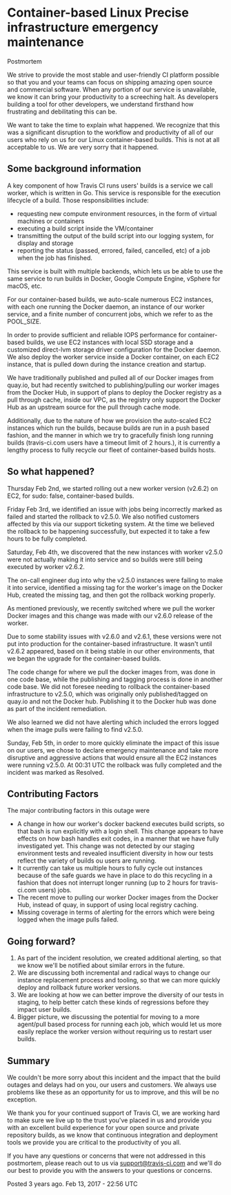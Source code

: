 # Container-based Linux Precise infrastructure emergency maintenance
Postmortem

We strive to provide the most stable and user-friendly CI platform possible so that you and your teams can focus on shipping amazing open source and commercial software. When any portion of our service is unavailable, we know it can bring your productivity to a screeching halt. As developers building a tool for other developers, we understand firsthand how frustrating and debilitating this can be.

We want to take the time to explain what happened. We recognize that this was a significant disruption to the workflow and productivity of all of our users who rely on us for our Linux container-based builds. This is not at all acceptable to us. We are very sorry that it happened.

## Some background information
A key component of how Travis CI runs users' builds is a service we call worker, which is written in Go. This service is responsible for the execution lifecycle of a build. Those responsibilities include:

* requesting new compute environment resources, in the form of virtual machines or containers
* executing a build script inside the VM/container
* transmitting the output of the build script into our logging system, for display and storage
* reporting the status (passed, errored, failed, cancelled, etc) of a job when the job has finished.

This service is built with multiple backends, which lets us be able to use the same service to run builds in Docker, Google Compute Engine, vSphere for macOS, etc.

For our container-based builds, we auto-scale numerous EC2 instances, with each one running the Docker daemon, an instance of our worker service, and a finite number of concurrent jobs, which we refer to as the POOL_SIZE.

In order to provide sufficient and reliable IOPS performance for container-based builds, we use EC2 instances with local SSD storage and a customized direct-lvm storage driver configuration for the Docker daemon. We also deploy the worker service inside a Docker container, on each EC2 instance, that is pulled down during the instance creation and startup.

We have traditionally published and pulled all of our Docker images from quay.io, but had recently switched to publishing/pulling our worker images from the Docker Hub, in support of plans to deploy the Docker registry as a pull through cache, inside our VPC, as the registry only support the Docker Hub as an upstream source for the pull through cache mode.

Additionally, due to the nature of how we provision the auto-scaled EC2 instances which run the builds, because builds are run in a push based fashion, and the manner in which we try to gracefully finish long running builds (travis-ci.com users have a timeout limit of 2 hours.), it is currently a lengthy process to fully recycle our fleet of container-based builds hosts.

## So what happened?
Thursday Feb 2nd, we started rolling out a new worker version (v2.6.2) on EC2, for sudo: false, container-based builds.

Friday Feb 3rd, we identified an issue with jobs being incorrectly marked as failed and started the rollback to v2.5.0. We also notified customers affected by this via our support ticketing system. At the time we believed the rollback to be happening successfully, but expected it to take a few hours to be fully completed.

Saturday, Feb 4th, we discovered that the new instances with worker v2.5.0 were not actually making it into service and so builds were still being executed by worker v2.6.2.

The on-call engineer dug into why the v2.5.0 instances were failing to make it into service, identified a missing tag for the worker's image on the Docker Hub, created the missing tag, and then got the rollback working properly.

As mentioned previously, we recently switched where we pull the worker Docker images and this change was made with our v2.6.0 release of the worker.

Due to some stability issues with v2.6.0 and v2.6.1, these versions were not put into production for the container-based infrastructure. It wasn't until v2.6.2 appeared, based on it being stable in our other environments, that we began the upgrade for the container-based builds.

The code change for where we pull the docker images from, was done in one code base, while the publishing and tagging process is done in another code base. We did not foresee needing to rollback the container-based infrastructure to v2.5.0, which was originally only published/tagged on quay.io and not the Docker hub. Publishing it to the Docker hub was done as part of the incident remediation.

We also learned we did not have alerting which included the errors logged when the image pulls were failing to find v2.5.0.

Sunday, Feb 5th, in order to more quickly eliminate the impact of this issue on our users, we chose to declare emergency maintenance and take more disruptive and aggressive actions that would ensure all the EC2 instances were running v2.5.0. At 00:31 UTC the rollback was fully completed and the incident was marked as Resolved.

## Contributing Factors
The major contributing factors in this outage were

* A change in how our worker's docker backend executes build scripts, so that bash is run explicitly with a login shell. This change appears to have effects on how bash handles exit codes, in a manner that we have fully investigated yet. This change was not detected by our staging environment tests and revealed insufficient diversity in how our tests reflect the variety of builds ou users are running.
* It currently can take us multiple hours to fully cycle out instances because of the safe guards we have in place to do this recycling in a fashion that does not interrupt longer running (up to 2 hours for travis-ci.com users) jobs.
* The recent move to pulling our worker Docker images from the Docker Hub, instead of quay, in support of using local registry caching.
* Missing coverage in terms of alerting for the errors which were being logged when the image pulls failed.

## Going forward?
1. As part of the incident resolution, we created additional alerting, so that we know we'll be notified about similar errors in the future.
1. We are discussing both incremental and radical ways to change our instance replacement process and tooling, so that we can more quickly deploy and rollback future worker versions.
1. We are looking at how we can better improve the diversity of our tests in staging, to help better catch these kinds of regressions before they impact user builds.
1. Bigger picture, we discussing the potential for moving to a more agent/pull based process for running each job, which would let us more easily replace the worker version without requiring us to restart user builds.

## Summary
We couldn't be more sorry about this incident and the impact that the build outages and delays had on you, our users and customers. We always use problems like these as an opportunity for us to improve, and this will be no exception.

We thank you for your continued support of Travis CI, we are working hard to make sure we live up to the trust you've placed in us and provide you with an excellent build experience for your open source and private repository builds, as we know that continuous integration and deployment tools we provide you are critical to the productivity of you all.

If you have any questions or concerns that were not addressed in this postmortem, please reach out to us via support@travis-ci.com and we'll do our best to provide you with the answers to your questions or concerns.

Posted 3 years ago. Feb 13, 2017 - 22:56 UTC